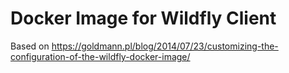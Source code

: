 # Docker Image for Wildfly Client

Based on https://goldmann.pl/blog/2014/07/23/customizing-the-configuration-of-the-wildfly-docker-image/
